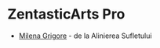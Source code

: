 # ZentasticArts Pro

* [Milena Grigore](https://zentasticarts.ro/profilul-meu/?uid=milena.grigore) - de la Alinierea Sufletului

